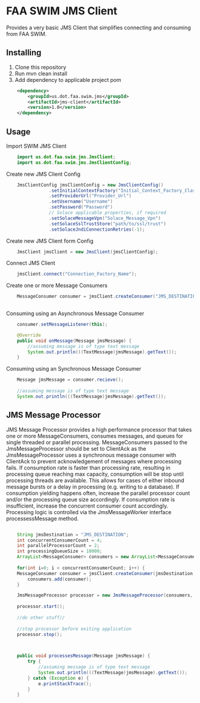 # FAA SWIM JMS Client

Provides a very basic JMS Client that simplifies connecting and consuming from FAA SWIM.


## Installing

  1. Clone this repository
  2. Run mvn clean install
  3. Add dependency to applicable project pom

```xml
	<dependency>
		<groupId>us.dot.faa.swim.jms</groupId>
		<artifactId>jms-client</artifactId>
		<version>1.0</version>
	</dependency>
```

## Usage

Import SWIM JMS Client 

```java
	import us.dot.faa.swim.jms.JmsClient;
	import us.dot.faa.swim.jms.JmsClientConfig;
```

Create new JMS Client Config

```java
	JmsClientConfig jmsClientConfig = new JmsClientConfig()
                .setInitialContextFactory("Initial_Context_Factory_Class")
                .setProviderUrl("Provider_Url")
                .setUsername("Username")
                .setPassword("Password")
                // Solace applicable properties, if required
                .setSolaceMessageVpn("Solace_Message_Vpn")
                .setSolaceSslTrustStore("path/to/ssl/trust")
                .setSolaceJndiConnectionRetries(-1);
```

Create new JMS Client form Config

```java
	JmsClient jmsClient = new JmsClient(jmsClientConfig);
```

Connect JMS Client

```java
	jmsClient.connect("Connection_Factory_Name");
```

Create one or more Message Consumers

```java
	MessageConsumer consumer = jmsClient.createConsumer("JMS_DESTINATION");
	
```

Consuming using an Asynchronous Message Consumer
	

```java
	consumer.setMessageListener(this);
```

```java
	@Override
	public void onMessage(Message jmsMessage) {
		//assuming message is of type text message
		System.out.println(((TextMessage)jmsMessage).getText());
	}
```

Consuming using an Synchronous Message Consumer

```java
	Message jmsMessage = consumer.recieve();
	
	//assuming message is of type text message
	System.out.println(((TextMessage)jmsMessage).getText());
```

## JMS Message Processor

JMS Message Processor provides a high performance processor that takes one or more MessageConsumers, consumes messages, and queues for single threaded or parallel processing. MessageConsumers passed to the JmsMessageProcessor should be set to ClientAck as the JmsMessageProcessor uses a synchronous message consumer with ClientAck to prevent acknowledgement of messages where processing fails. If consumption rate is faster than processing rate, resulting in processing queue reaching max capacity, consumption will be stop until processing threads are available. This allows for cases of either inbound message bursts or a delay in processing (e.g. writing to a database). If consumption yielding happens often, increase the parallel processor count and/or the processing queue size accordingly. If consumption rate is insufficient, increase the concurrent consumer count accordingly. Processing logic is controlled via the JmsMessageWorker interface processessMessage method.

```java

	String jmsDestination = "JMS_DESTINATION";
	int concurrentConsumerCount = 4;
	int parallelProcessorCount = 2;
	int processingQueueSize = 10000;
	ArrayList<MessageConsumer> consumers = new ArrayList<MessageConsumer>();
	
	for(int i=0; i < concurrentConsumerCount; i++) {
	MessageConsumer consumer = jmsClient.createConsumer(jmsDestination, Session.CLIENT_ACKNOWLEDGE);
		consumers.add(consumer);
	}

	JmsMessageProcessor processor = new JmsMessageProcessor(consumers, parellelProcessorCount, processingQueueSize, this);
	
	processor.start();
	
	//do other stuff//
	
	//stop processor before exiting application
	processor.stop();
	
```

```java

	public void processesMessage(Message jmsMessage) {
		try {					
			//assuming message is of type text message
			System.out.println(((TextMessage)jmsMessage).getText());
		} catch (Exception e) {
			e.printStackTrace();
		}
	}
```